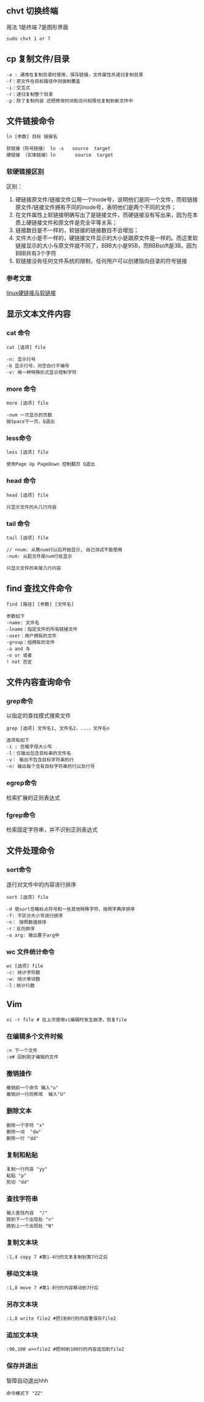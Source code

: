 ## chvt 切换终端
用法
1是终端
7是图形界面
```
sudo chvt 1 or 7
```

## cp 复制文件/目录
```
-a : 通常在复制目录时使用，保存链接，文件属性并递归复制目录
-f：若文件在目标路径中则强制覆盖
-i：交互式
-r：递归复制整个目录
-p：除了复制内容 还把修改时间和访问权限也复制到新文件中
```

## 文件链接命令

```
ln [参数] 目标 链接名

软链接（符号链接） ln -s   source  target 
硬链接 （实体链接）ln       source  target
```
### 软硬链接区别
区别：
1. 硬链接原文件/链接文件公用一个inode号，说明他们是同一个文件，而软链接原文件/链接文件拥有不同的inode号，表明他们是两个不同的文件；
2. 在文件属性上软链接明确写出了是链接文件，而硬链接没有写出来，因为在本质上硬链接文件和原文件是完全平等关系；
3. 链接数目是不一样的，软链接的链接数目不会增加；
4. 文件大小是不一样的，硬链接文件显示的大小是跟原文件是一样的。而这里软链接显示的大小与原文件就不同了，BBB大小是95B，而BBBsoft是3B。因为BBB共有3个字符
5. 软链接没有任何文件系统的限制，任何用户可以创建指向目录的符号链接

### 参考文章
[linux硬链接与软链接](https://www.cnblogs.com/crazylqy/p/5821105.html)

## 显示文本文件内容
### cat 命令
```
cat [选项] file

-n: 显示行号
-b 显示行号，对空白行不编号
-v: 用一种特殊形式显示控制字符
```
### more 命令
```
more [选项] file

-num 一次显示的页数
按Space下一页，Q退出
```
### less命令
```
less [选项] file

使用Page Up PageDown 控制翻页 Q退出
```
### head 命令
```
head [选项] file

只显示文件的头几行内容
```

### tail 命令
```
tail [选项] file

// +num: 从第num行以后开始显示, 自己测试不能使用
-num: 从距文件尾num行处显示

只显示文件的末尾几行内容
```

## find 查找文件命令
```
find [路径] [参数] [文件名]

参数如下
-name: 文件名
-lname：指定文件的所有链接文件
-user：用户拥有的文件
-group：组拥有的文件
-a and 与
-o or 或者
! not 否定
```

## 文件内容查询命令
### grep命令
以指定的查找模式搜索文件
```
grep [选项] 文件名1, 文件名2，...，文件名n

选项有如下
-i : 忽略字母大小写
-l：仅输出包含目标串的文件名
-v： 输出不包含目标字符串的行
-n: 输出每个含有目标字符串的行以及行号
```
### egrep命令
检索扩展的正则表达式

### fgrep命令
检索固定字符串，并不识别正则表达式

## 文件处理命令
### sort命令
逐行对文件中的内容进行排序
```
sort [选项] file

-d 使sort忽略标点符号和一些其他特殊字符，按照字典序排序
-f: 不区分大小写进行排序
-n： 按照数值排序
-r：反向排序
-o arg: 输出置于arg中
```
### wc 文件统计命令
```
wc [选项] file
-c: 统计字符数
-w: 统计单词数
-l：统计行数
```

## Vim

```
vi -r file # 在上次使用vi编辑时发生崩溃，恢复file
```

### 在编辑多个文件时候
```
:n 下一个文件
:e# 回到刚才编辑的文件
```

### 撤销操作
```
撤销前一个命令 输入"u"
撤销对一行的修改  输入"U"
```

### 删除文本
```
删除一个字符 "x"
删除一词  "dw"
删除一行 "dd"
```

### 复制和粘贴
```
复制一行内容 "yy"
粘贴 "p"
剪切 "dd"
```

### 查找字符串
```
输入查找内容  "/"
跳到下一个出现处 "n"
跳到上一个出现处 "N"
```

### 复制文本块
```
:1,4 copy 7 #第1-4行的文本复制到第7行之后
```

### 移动文本块
```
:1,8 move 7 #第1-8行的内容移动到7行后
```

### 另存文本块
```
:1,8 write file2 #把1到8行的内容重保存file2
```
### 追加文本块
```
:90,100 w>>file2 #把90到100行的内容追加到file2
```
### 保存并退出
智障自动退出hhh
```
命令模式下 "ZZ"
```